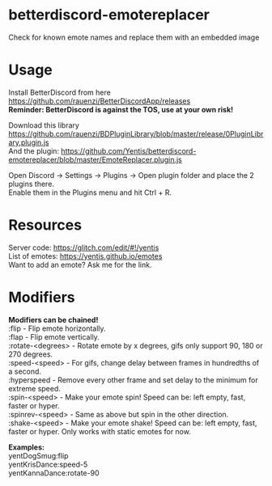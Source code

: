 # betterdiscord-emotereplacer
Check for known emote names and replace them with an embedded image

# Usage
Install BetterDiscord from here  
https://github.com/rauenzi/BetterDiscordApp/releases  
**Reminder: BetterDiscord is against the TOS, use at your own risk!**

Download this library https://github.com/rauenzi/BDPluginLibrary/blob/master/release/0PluginLibrary.plugin.js  
And the plugin: https://github.com/Yentis/betterdiscord-emotereplacer/blob/master/EmoteReplacer.plugin.js  

Open Discord -> Settings -> Plugins -> Open plugin folder and place the 2 plugins there.  
Enable them in the Plugins menu and hit Ctrl + R.

# Resources
Server code: https://glitch.com/edit/#!/yentis  
List of emotes: https://yentis.github.io/emotes  
Want to add an emote? Ask me for the link.

# Modifiers
**Modifiers can be chained!**  
:flip - Flip emote horizontally.  
:flap - Flip emote vertically.  
:rotate-\<degrees\> - Rotate emote by x degrees, gifs only support 90, 180 or 270 degrees.  
:speed-\<speed\> - For gifs, change delay between frames in hundredths of a second.  
:hyperspeed - Remove every other frame and set delay to the minimum for extreme speed.  
:spin-\<speed\> - Make your emote spin! Speed can be: left empty, fast, faster or hyper.  
:spinrev-\<speed\> - Same as above but spin in the other direction.  
:shake-\<speed\> - Make your emote shake! Speed can be: left empty, fast, faster or hyper. Only works with static emotes for now.  

**Examples:**  
yentDogSmug:flip  
yentKrisDance:speed-5  
yentKannaDance:rotate-90
